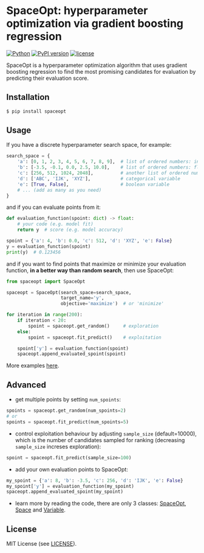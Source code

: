 # SpaceOpt: hyperparameter optimization via gradient boosting regression

[![Python](https://img.shields.io/badge/Python-3.7%20%7C%203.8%20%7C%203.9-blue)](https://www.python.org/downloads/)
[![PyPI version](https://img.shields.io/pypi/v/spaceopt?color=1)](https://pypi.org/project/spaceopt/)
[![license](https://img.shields.io/pypi/l/spaceopt)](https://github.com/ar-nowaczynski/spaceopt)

SpaceOpt is a hyperparameter optimization algorithm that uses gradient boosting regression to find the most promising candidates for evaluation by predicting their evaluation score.

## Installation

```bash
$ pip install spaceopt
```

## Usage

If you have a discrete hyperparameter search space, for example:

```python
search_space = {
    'a': [0, 1, 2, 3, 4, 5, 6, 7, 8, 9],  # list of ordered numbers: ints
    'b': [-3.5, -0.1, 0.0, 2.5, 10.0],    # list of ordered numbers: floats
    'c': [256, 512, 1024, 2048],          # another list of ordered numbers
    'd': ['ABC', 'IJK', 'XYZ'],           # categorical variable
    'e': [True, False],                   # boolean variable
    # ... (add as many as you need)
}
```

and if you can evaluate points from it:

```python
def evaluation_function(spoint: dict) -> float:
    # your code (e.g. model fit)
    return y  # score (e.g. model accuracy)

spoint = {'a': 4, 'b': 0.0, 'c': 512, 'd': 'XYZ', 'e': False}
y = evaluation_function(spoint)
print(y)  # 0.123456
```

and if you want to find points that maximize or minimize your evaluation function, <b>in a better way than random search</b>, then use SpaceOpt:

```python
from spaceopt import SpaceOpt

spaceopt = SpaceOpt(search_space=search_space,
                    target_name='y',
                    objective='maximize')  # or 'minimize'

for iteration in range(200):
    if iteration < 20:
        spoint = spaceopt.get_random()     # exploration
    else:
        spoint = spaceopt.fit_predict()    # exploitation

    spoint['y'] = evaluation_function(spoint)
    spaceopt.append_evaluated_spoint(spoint)
```

More examples [here](https://github.com/ar-nowaczynski/spaceopt/tree/master/examples).

## Advanced

- get multiple points by setting `num_spoints`:
```python
spoints = spaceopt.get_random(num_spoints=2)
# or
spoints = spaceopt.fit_predict(num_spoints=5)
```

- control exploitation behaviour by adjusting `sample_size` (default=10000), which is the number of candidates sampled for ranking (decreasing `sample_size` increses exploration):
```python
spoint = spaceopt.fit_predict(sample_size=100)
```

- add your own evaluation points to SpaceOpt:
```python
my_spoint = {'a': 8, 'b': -3.5, 'c': 256, 'd': 'IJK', 'e': False}
my_spoint['y'] = evaluation_function(my_spoint)
spaceopt.append_evaluated_spoint(my_spoint)
```

- learn more by reading the code, there are only 3 classes: [SpaceOpt](https://github.com/ar-nowaczynski/spaceopt/blob/master/spaceopt/optimizer.py), [Space](https://github.com/ar-nowaczynski/spaceopt/blob/master/spaceopt/space.py) and [Variable](https://github.com/ar-nowaczynski/spaceopt/blob/master/spaceopt/variable.py).

## License

MIT License (see [LICENSE](https://github.com/ar-nowaczynski/spaceopt/blob/master/LICENSE)).
